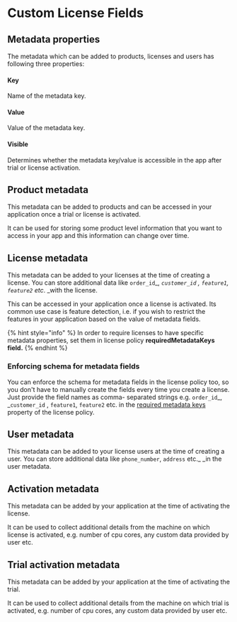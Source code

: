 # Custom License Fields

## Metadata properties

The metadata which can be added to products, licenses and users has following three properties:

#### Key

Name of the metadata key.

#### Value

Value of the metadata key.

#### Visible

Determines whether the metadata key/value is accessible in the app after trial or license activation.

## Product metadata

This metadata can be added to products and can be accessed in your application once a trial or license is activated.

It can be used for storing some product level information that you want to access in your app and this information can change over time.

## License metadata

This metadata can be added to your licenses at the time of creating a license. You can store additional data like `order_id`_, _`customer_id` , `feature1`, `feature2` etc_. _with the license.

This can be accessed in your application once a license is activated. Its common use case is feature detection, i.e. if you wish to restrict the features in your application based on the value of metadata fields.

{% hint style="info" %}
In order to require licenses to have specific metadata properties, set them in license policy **requiredMetadataKeys **field**.**
{% endhint %}

### Enforcing schema for metadata fields

You can enforce the schema for metadata fields in the license policy too, so you don't have to manually create the fields every time you create a license. Just provide the field names as comma- separated strings e.g. `order_id`_, _`customer_id` , `feature1`, `feature2` etc. in the [required metadata keys](https://docs.cryptlex.com/license-management/license-policies#required-metadata-keys) property of the license policy.

## User metadata

This metadata can be added to your license users at the time of creating a user. You can store additional data like `phone_number`, `address` etc._ _in the user metadata.

## Activation metadata

This metadata can be added by your application at the time of activating the license.

It can be used to collect additional details from the machine on which license is activated, e.g. number of cpu cores, any custom data provided by user etc.

## Trial activation metadata

This metadata can be added by your application at the time of activating the trial.

It can be used to collect additional details from the machine on which trial is activated, e.g. number of cpu cores, any custom data provided by user etc.
